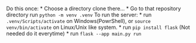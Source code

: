 Do this once:
    * Choose a directory clone there...
    * Go to that repository directory run `python -m venv .venv`
To run the server:
    * run `.venv/Scripts/activate` on Windows(PowrShell), or `source venv/bin/activate` on Linux/Unix like system.
    * run `pip install flask` (Not needed do it everytime)
    * run `flask --app main.py run`